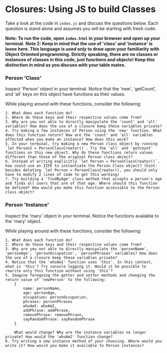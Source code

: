# Closures: Using JS to build Classes

Take a look at the code in `index.js` and discuss the questions below. Each question is stand alone and assumes you will be starting with fresh code. 

**Note: To run the code, open `index.html` in your browser and open up your terminal.**
**Note 2: Keep in mind that the use of 'class' and 'instance' is loose here. This language is used only to draw upon your familiarity with Object Oriented programming. Strictly speaking, there are no classes or instances of classes in this code, just functions and objects! Keep this distinction in mind as you discuss with your table mates.**

### Person 'Class'

Inspect 'Person' object in your terminal. Notice that the 'new', 'getCount', and 'all' keys on this object have functions as their values. 

While playing around with these functions, consider the following:

	1. What does each function do?
	2. Where do these keys and their respective values come from?
	3. Why are you not able to directly manipulate the 'count' and 'all' variables? How does the use of a closure keep these variables private?
	4. Try making a few instances of Person using the 'new' function. What does this function return? How are the 'count' and 'all' variables affected when you make an instance? How does this work?
	5. In your terminal, try making a new Person class object by running `let Person2 = PersonClassCreator()`. Try the 'all' and 'getCount' functions on this new object. Why do these functions return values different than those of the original Person class object?
	6. Instead of writing explicitly `let Person = PersonClassCreator()`, how could use an IIFE to instantiate the Person Class object? (hint: besides deleting `let Person = PersonClassCreator(), you should only have to modify 2 lines of code to get this working)
	7. Try building a 'findByAge' class method that accepts a person's age and finds all users that are of that age. Where should this function be defined? How would you make this function accessible to the Person class object?

### Person 'Instance'

Inspect the 'mary' object in your terminal. Notice the functions available to the 'mary' object. 

While playing around with these functions, consider the following:

	1. What does each function do?
	2. Where do these keys and their respective values come from?
	3. Why are you not able to directly manipulate the 'personName', 'personAge', 'personOccupation', 'personPhrases' variables? How does the use of a closure keep these variables private?
    4. Notice that the 'whoAmI' function uses 'this'. In this context, what is 'this'? Try console logging it. Would it be possible to rewrite only this function without using 'this'?
    5. Imagine foregoing the getter and setter methods and changing the return value of 'newPerson' to the following: 
        {
            name: personName,
            age: personAge,
            occupation: personOccupation,
            phrases: personPhrases
            whoAmI: whoAmI,
            addPhrase: addPhrase,
            removePhrase: removePhrase,
            sayRandomPhrase: sayRandomPhrase
        }
        
        What would change? Why are the instance variables no longer private? How would the 'whoAmI' function change?
    6. Try writing a new instance method of your choosing. Where would you write it? How would you make it available to Person instances? 